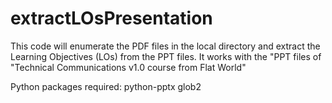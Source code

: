 # extractLOsPresentation
This code will enumerate the PDF files in the local directory and extract the Learning Objectives (LOs) from the PPT files. 
It works with the "PPT files of "Technical Communications v1.0 course from Flat World"

Python packages required:
python-pptx
glob2
